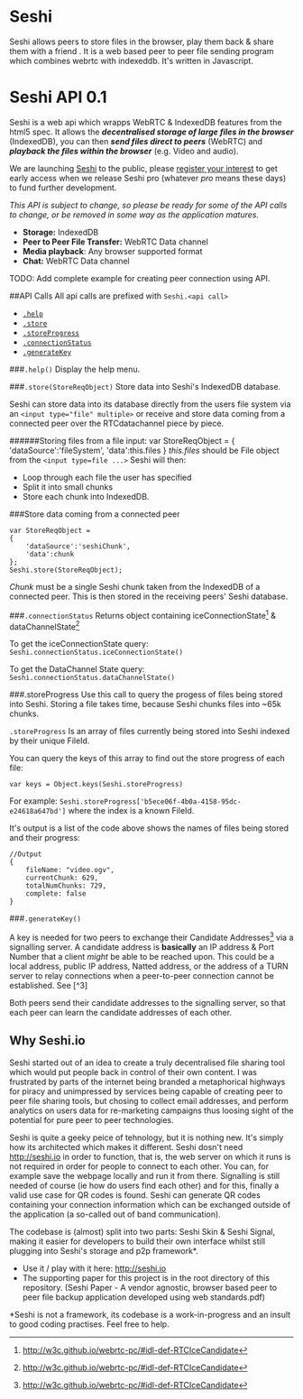 # Seshi
Seshi allows peers to store files in the browser, play them back &amp; share them with a friend . 
It is a web based peer to peer file sending program which combines webrtc with indexeddb. It's written in Javascript. 

# Seshi API 0.1
Seshi is a web api which wrapps WebRTC & IndexedDB features from the html5 spec. It allows the ***decentralised storage of large files in the browser*** (IndexedDB), you can then ***send files direct to peers*** (WebRTC) and ***playback the files  within the browser*** (e.g. Video and audio).

We are launching [Seshi](http://seshi.io) to the public, please [register your interest](http://seshi.io/register) to get early access when we release Seshi pro (whatever *pro* means these days) to fund further development.

*This API is subject to change, so please be ready for some of the API calls to change, or be removed in some way as the application matures.*

* **Storage:** IndexedDB
* **Peer to Peer File Transfer:** WebRTC Data channel
* **Media playback**: Any browser supported format 
* **Chat:** WebRTC Data channel

TODO: Add complete example for creating peer connection using API.

##API Calls
All api calls are prefixed with `Seshi.<api call>`

* [`.help`](#help)
* [`.store`](#store)
* [`.storeProgress`](#storeProgress)
* [`.connectionStatus`](#connectionStatus)
* [`.generateKey`](#generateKey)

###<a name="storeProgress">`.help()`</a>
Display the help menu.

###<a name="store">`.store(StoreReqObject)`</a>
Store data into Seshi's IndexedDB database. 

Seshi can store data into its database directly from the users file system via an `<input type="file" multiple>` or receive and store data coming from a connected peer over the RTCdatachannel piece by piece.

######Storing files from a file input: 
    var StoreReqObject =
    {
        'dataSource':'fileSystem',
        'data':this.files
    }
*this.files* should be File object from the `<input type=file ...>` 
Seshi will then:

* Loop through each file the user has specified
* Split it into small chunks
* Store each chunk into IndexedDB.

###Store data coming from a connected peer

    var StoreReqObject =
    {
        'dataSource':'seshiChunk',
        'data':chunk
    };
    Seshi.store(StoreReqObject);

*Chunk* must be a single Seshi chunk taken from the IndexedDB of a connected peer. This is then stored in the receiving peers' Seshi database. 


###<a name="connectionStatus">`.connectionStatus`</a> 
Returns object containing iceConnectionState[^n] & dataChannelState[^n]

To get the iceConnectionState query: `Seshi.connectionStatus.iceConnectionState()`

To get the DataChannel State  query:
`Seshi.connectionStatus.dataChannelState()`


###<a name="storeProgress">.storeProgress</a>
Use this call to query the progess of files being stored into Seshi. Storing a file takes time, because Seshi chunks files into ~65k chunks. 

`.storeProgress` Is an array of files currently being stored into Seshi indexed by their unique FileId. 


You can query the keys of this array to find out the store progress of each file:

    var keys = Object.keys(Seshi.storeProgress)

For example: 
`Seshi.storeProgress['b5ece06f-4b0a-4158-95dc-e24618a647bd']` where the index is a known FileId.

It's output is a list of the code above shows the names of files being stored and their progress:

    //Output 
    {
        fileName: "video.ogv",
        currentChunk: 629, 
        totalNumChunks: 729, 
        complete: false
    }


###<a name="generateKey">`.generateKey()`</a>

A key is needed for two peers to exchange their Candidate Addresses[^n] via a signalling server. A candidate address is **basically** an IP address & Port Number that a client *might* be able to be reached upon. This could be a local address, public IP address, Natted address, or the address of a TURN server to relay connections when a peer-to-peer connection cannot be established. See [^3]

Both peers send their candidate addresses to the signalling server, so that each peer can learn the candidate addresses of each other. 



[^n]: http://w3c.github.io/webrtc-pc/#idl-def-RTCIceCandidate 
[^n]: http://w3c.github.io/webrtc-pc/#idl-def-RTCIceConnectionState
[^n]: https://tools.ietf.org/html/rfc5245#section-2.1 
[^n]: http://w3c.github.io/webrtc-pc/#idl-def-RTCDataChannelState


## Why Seshi.io
Seshi started out of an idea to create a truly decentralised file sharing tool which would put people back in 
control of their own content. I was frustrated by parts of the internet being branded a metaphorical highways 
for piracy and unimpressed by services being capable of creating peer to peer file sharing tools, but chosing 
to collect email addresses, and perform analytics on users data for re-marketing campaigns thus loosing sight 
of the potential for pure peer to peer technologies.

Seshi is quite a geeky peice of tehnology, but it is nothing new. It's simply how its architected which makes 
it different. Seshi dosn't need <http://seshi.io> in order to function, that is, the web server on which it runs is not 
required in order for people to connect to each other. You can, for example save the webpage locally and run 
it from there. Signalling is still needed of course (ie how do users find each other) and for this, finally a 
valid use case for QR codes is found. Seshi can generate QR codes containing your connection information which 
can be exchanged outside of the application (a so-called out of band communication). 

The codebase is (almost) split into two parts: Seshi Skin & Seshi Signal, making it easier for developers to build their own interface whilst still 
plugging into Seshi's storage and p2p framework*.

* Use it / play with it here: http://seshi.io
* The supporting paper for this project is in the root directory of this repository. (Seshi Paper - A vendor agnostic, browser based peer to peer file backup application developed using web standards.pdf) 

*Seshi is not a framework, its codebase is a work-in-progress and an insult to good coding practises. Feel free to help.
